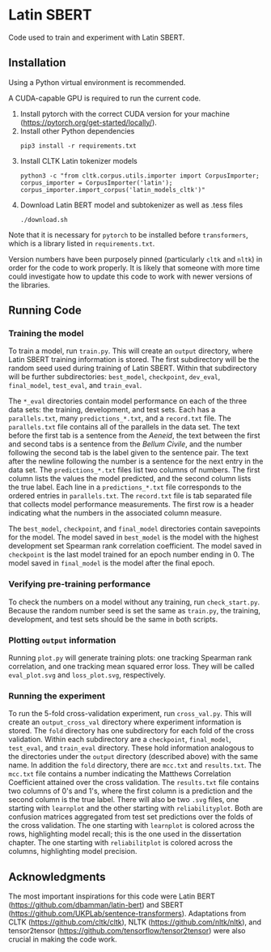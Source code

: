 # Latin SBERT

Code used to train and experiment with Latin SBERT.

## Installation

Using a Python virtual environment is recommended.

A CUDA-capable GPU is required to run the current code.

1. Install pytorch with the correct CUDA version for your machine (<https://pytorch.org/get-started/locally/>).
2. Install other Python dependencies
   ```
   pip3 install -r requirements.txt
   ```
3. Install CLTK Latin tokenizer models
   ```
   python3 -c "from cltk.corpus.utils.importer import CorpusImporter; corpus_importer = CorpusImporter('latin'); corpus_importer.import_corpus('latin_models_cltk')"
   ```
4. Download Latin BERT model and subtokenizer as well as .tess files
   ```
   ./download.sh
   ```

Note that it is necessary for `pytorch` to be installed before `transformers`, which is a library listed in `requirements.txt`.

Version numbers have been purposely pinned (particularly `cltk` and `nltk`) in order for the code to work properly.
It is likely that someone with more time could investigate how to update this code to work with newer versions of the libraries.

## Running Code

### Training the model

To train a model, run `train.py`.
This will create an `output` directory, where Latin SBERT training information is stored.
The first subdirectory will be the random seed used during training of Latin SBERT.
Within that subdirectory will be further subdirectories: `best_model`, `checkpoint`, `dev_eval`, `final_model`, `test_eval`, and `train_eval`.

The `*_eval` directories contain model performance on each of the three data sets: the training, development, and test sets.
Each has a `parallels.txt`, many `predictions_*.txt`, and a `record.txt` file.
The `parallels.txt` file contains all of the parallels in the data set.
The text before the first tab is a sentence from the _Aeneid_, the text between the first and second tabs is a sentence from the _Bellum Civile_, and the number following the second tab is the label given to the sentence pair.
The text after the newline following the number is a sentence for the next entry in the data set.
The `predictions_*.txt` files list two columns of numbers.
The first column lists the values the model predicted, and the second column lists the true label.
Each line in a `predictions_*.txt` file corresponds to the ordered entries in `parallels.txt`.
The `record.txt` file is tab separated file that collects model performance measurements.
The first row is a header indicating what the numbers in the associated column measure.

The `best_model`, `checkpoint`, and `final_model` directories contain savepoints for the model.
The model saved in `best_model` is the model with the highest development set Spearman rank correlation coefficient.
The model saved in `checkpoint` is the last model trained for an epoch number ending in 0.
The model saved in `final_model` is the model after the final epoch.

### Verifying pre-training performance

To check the numbers on a model without any training, run `check_start.py`.
Because the random number seed is set the same as `train.py`, the training, development, and test sets should be the same in both scripts.

### Plotting `output` information

Running `plot.py` will generate training plots: one tracking Spearman rank correlation, and one tracking mean squared error loss.
They will be called `eval_plot.svg` and `loss_plot.svg`, respectively.

### Running the experiment

To run the 5-fold cross-validation experiment, run `cross_val.py`.
This will create an `output_cross_val` directory where experiment information is stored.
The `fold` directory has one subdirectory for each fold of the cross validation.
Within each subdirectory are a `checkpoint`, `final_model`, `test_eval`, and `train_eval` directory.
These hold information analogous to the directories under the `output` directory (described above) with the same name.
In addition the `fold` directory, there are `mcc.txt` and `results.txt`.
The `mcc.txt` file contains a number indicating the Matthews Correlation Coefficient attained over the cross validation.
The `results.txt` file contains two columns of 0's and 1's, where the first column is a prediction and the second column is the true label.
There will also be two `.svg` files, one starting with `learnplot` and the other starting with `reliabilityplot`.
Both are confusion matrices aggregated from test set predictions over the folds of the cross validation.
The one starting with `learnplot` is colored across the rows, highlighting model recall; this is the one used in the dissertation chapter.
The one starting with `reliabilitplot` is colored across the columns, highlighting model precision.

## Acknowledgments

The most important inspirations for this code were Latin BERT (<https://github.com/dbamman/latin-bert>) and SBERT (<https://github.com/UKPLab/sentence-transformers>).
Adaptations from CLTK (<https://github.com/cltk/cltk>), NLTK (<https://github.com/nltk/nltk>), and tensor2tensor (<https://github.com/tensorflow/tensor2tensor>) were also crucial in making the code work.
